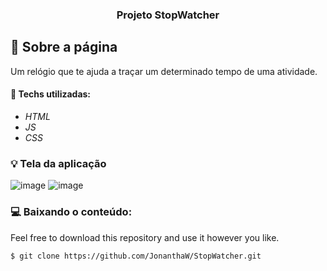 <h3 align="center">
  Projeto StopWatcher
</h3>

## :rocket: Sobre a página

Um relógio que te ajuda a traçar um determinado tempo de uma atividade.


#### :wrench: Techs utilizadas:
* _HTML_
* _JS_
* _CSS_

### :bulb: Tela da aplicação

![image](https://github.com/JonanthaW/StopWatcher/blob/main/assets/example1.jpg)
![image](https://github.com/JonanthaW/StopWatcher/blob/main/assets/example2.jpg)

### :computer: Baixando o conteúdo:

<p>Feel free to download this repository and use it however you like. </p>

```bash
$ git clone https://github.com/JonanthaW/StopWatcher.git
```
